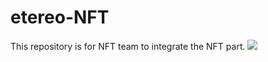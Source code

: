 # etereo-NFT
This repository is for NFT team to integrate the NFT part.
<img src="http://localhost:3000/assets/img/NFT/2.png"/>
